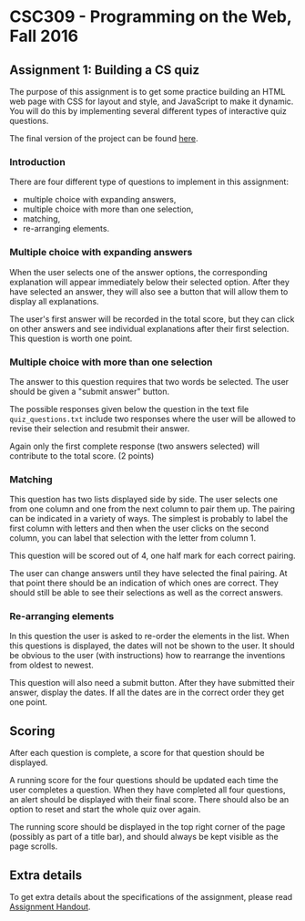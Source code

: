 # CSC309 - Programming on the Web, Fall 2016

## Assignment 1: Building a CS quiz

The purpose of this assignment is to get some practice building an HTML web page with CSS for layout and style, and JavaScript to make it dynamic. You will do this by implementing several different types of interactive quiz questions.

The final version of the project can be found [here](http://vugarmammadli.com/csc309-quiz/).

### Introduction

There are four different type of questions to implement in this assignment:

* multiple choice with expanding answers,
* multiple choice with more than one selection,
* matching,
* re-arranging elements.

### Multiple choice with expanding answers

When the user selects one of the answer options, the corresponding explanation will appear immediately below their selected option.  After they have selected an answer, they will also see a button that will allow them to display all explanations.

The user's first answer will be recorded in the total score, but they can click on other answers and see individual explanations after their first selection. This question is worth one point.

### Multiple choice with more than one selection

The answer to this question requires that two words be selected.  The user should be given a "submit answer" button.

The possible responses given below the question in the text file `quiz_questions.txt` include two responses where the user will be allowed to revise their selection and resubmit their answer.

Again only the first complete response (two answers selected)  will contribute to the total score. (2 points)

### Matching

This question has two lists displayed side by side.  The user selects one from one column and one from the next column to pair them up.  The pairing can be indicated in a variety of ways.  The simplest is probably to label the first column with letters and then when the user clicks on the second column, you can label that selection with the letter from column 1.

This question will be scored out of 4, one half mark for each correct pairing.

The user can change answers until they have selected the final pairing.  At that point there should be an indication of which ones are correct.  They should still be able to see their selections as well as the correct answers.

### Re-arranging elements
In this question the user is asked to re-order the elements in the list. When this questions is displayed, the dates will not be shown to the user.  It should be obvious to the user (with instructions) how to rearrange the inventions from oldest to newest.

This question will also need a submit button.  After they have submitted their answer, display the dates.  If all the dates are in the correct order they get one point.

## Scoring

After each question is complete, a score for that question should be displayed.

A running score for the four questions should be updated each time the user completes a question.  When they have completed all four questions, an alert should be displayed with their final score.  There should also be an option to reset and start the whole quiz over again.

The running score should be displayed in the top right corner of the page (possibly as part of a title bar), and should always be kept visible as the page scrolls.

## Extra details

To get extra details about the specifications of the assignment, please read [Assignment Handout](Instructions.md).
